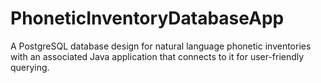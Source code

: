 # PhoneticInventoryDatabaseApp
A PostgreSQL database design for natural language phonetic inventories with an associated Java application that connects to it for user-friendly querying.
